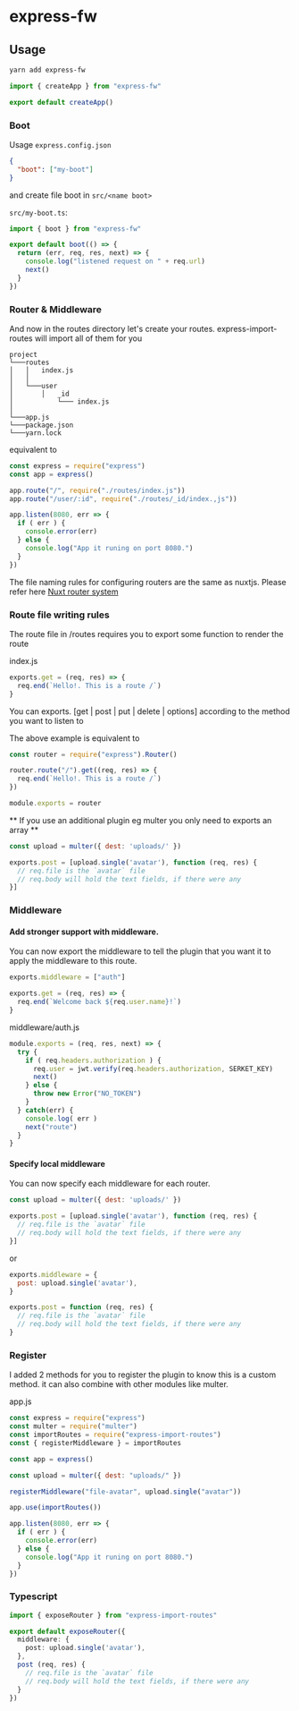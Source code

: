 # express-fw

## Usage
``` bash
yarn add express-fw
```

``` ts
import { createApp } from "express-fw"

export default createApp()
```

### Boot

Usage `express.config.json`

``` json
{
  "boot": ["my-boot"]
}
```

and create file boot in `src/<name boot>`

`src/my-boot.ts`:

``` ts
import { boot } from "express-fw"

export default boot(() => {
  return (err, req, res, next) => {
    console.log("listened request on " + req.url)
    next()
  }
})
```

### Router & Middleware

And now in the routes directory let's create your routes. express-import-routes will import all of them for you

```
project
└───routes
│   │   index.js
│   │
│   └───user
│       │   _id
│           └─── index.js
│  
└───app.js
└───package.json
└───yarn.lock

```

equivalent to

``` js
const express = require("express")
const app = express()

app.route("/", require("./routes/index.js"))
app.route("/user/:id", require("./routes/_id/index.,js"))

app.listen(8080, err => {
  if ( err ) {
    console.error(err)
  } else {
    console.log("App it runing on port 8080.")
  }
})
```

The file naming rules for configuring routers are the same as nuxtjs. Please refer here [Nuxt router system](https://nuxtjs.org/docs/2.x/features/file-system-routing)

### Route file writing rules

The route file in /routes requires you to export some function to render the route

index.js
``` js
exports.get = (req, res) => {
  req.end(`Hello!. This is a route /`)
}
```

You can exports. [get | post | put | delete | options] according to the method you want to listen to

The above example is equivalent to
``` js
const router = require("express").Router()

router.route("/").get((req, res) => {
  req.end(`Hello!. This is a route /`)
})

module.exports = router
```

** If you use an additional plugin eg multer you only need to exports an array **
``` js
const upload = multer({ dest: 'uploads/' })

exports.post = [upload.single('avatar'), function (req, res) {
  // req.file is the `avatar` file
  // req.body will hold the text fields, if there were any
}]
```

### Middleware

#### Add stronger support with middleware.

You can now export the middleware to tell the plugin that you want it to apply the middleware to this route.

``` js
exports.middleware = ["auth"]

exports.get = (req, res) => {
  req.end(`Welcome back ${req.user.name}!`)
}
```

middleware/auth.js
``` js
module.exports = (req, res, next) => {
  try {
    if ( req.headers.authorization ) {
      req.user = jwt.verify(req.headers.authorization, SERKET_KEY)
      next()
    } else {
      throw new Error("NO_TOKEN")
    }
  } catch(err) {
    console.log( err )
    next("route")
  }
}
```

#### Specify local middleware

You can now specify each middleware for each router.

``` js
const upload = multer({ dest: 'uploads/' })

exports.post = [upload.single('avatar'), function (req, res) {
  // req.file is the `avatar` file
  // req.body will hold the text fields, if there were any
}]
```

or

``` js
exports.middleware = {
  post: upload.single('avatar'),
}

exports.post = function (req, res) {
  // req.file is the `avatar` file
  // req.body will hold the text fields, if there were any
}
```


### Register 

I added 2 methods for you to register the plugin to know this is a custom method. it can also combine with other modules like multer.

app.js
``` js
const express = require("express")
const multer = require("multer")
const importRoutes = require("express-import-routes")
const { registerMiddleware } = importRoutes

const app = express()

const upload = multer({ dest: "uploads/" })

registerMiddleware("file-avatar", upload.single("avatar"))

app.use(importRoutes())

app.listen(8080, err => {
  if ( err ) {
    console.error(err)
  } else {
    console.log("App it runing on port 8080.")
  }
})
```

### Typescript

``` ts
import { exposeRouter } from "express-import-routes"

export default exposeRouter({
  middleware: {
    post: upload.single('avatar'),
  },
  post (req, res) {
    // req.file is the `avatar` file
    // req.body will hold the text fields, if there were any
  }
})
```
